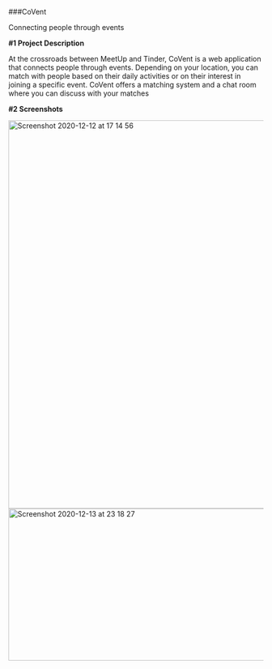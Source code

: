 ###CoVent

Connecting people through events

<b>#1 Project Description</b>

At the crossroads between MeetUp and Tinder, CoVent is a web application that connects people through events. Depending on your location, you can match with people based on their daily activities or on their interest in joining a specific event. CoVent offers a matching system and a chat room where you can discuss with your matches

<b>#2 Screenshots</b>

<img width="766" alt="Screenshot 2020-12-12 at 17 14 56" src="https://user-images.githubusercontent.com/31804969/102025732-45308e00-3d9a-11eb-9b03-ec61926554fa.png">

<img width="600" height="300" alt="Screenshot 2020-12-13 at 23 18 27" src="https://user-images.githubusercontent.com/31804969/102025704-1ca89400-3d9a-11eb-8d5a-640ab6b62459.png">



